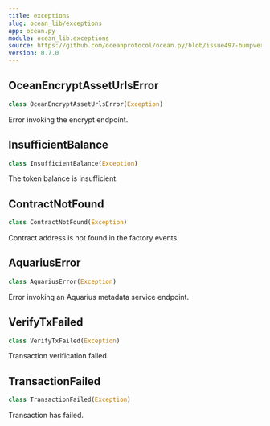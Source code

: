 ```yaml
---
title: exceptions
slug: ocean_lib/exceptions
app: ocean.py
module: ocean_lib.exceptions
source: https://github.com/oceanprotocol/ocean.py/blob/issue497-bumpversion-to-v0.7.0/ocean_lib/exceptions.py
version: 0.7.0
---
```

## OceanEncryptAssetUrlsError

```python
class OceanEncryptAssetUrlsError(Exception)
```

Error invoking the encrypt endpoint.

## InsufficientBalance

```python
class InsufficientBalance(Exception)
```

The token balance is insufficient.

## ContractNotFound

```python
class ContractNotFound(Exception)
```

Contract address is not found in the factory events.

## AquariusError

```python
class AquariusError(Exception)
```

Error invoking an Aquarius metadata service endpoint.

## VerifyTxFailed

```python
class VerifyTxFailed(Exception)
```

Transaction verification failed.

## TransactionFailed

```python
class TransactionFailed(Exception)
```

Transaction has failed.

